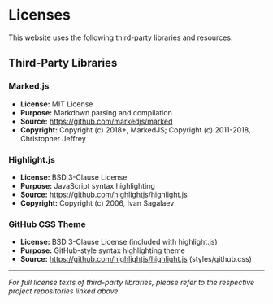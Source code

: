 # Licenses

This website uses the following third-party libraries and resources:

## Third-Party Libraries

### Marked.js
- **License:** MIT License
- **Purpose:** Markdown parsing and compilation
- **Source:** https://github.com/markedjs/marked
- **Copyright:** Copyright (c) 2018+, MarkedJS; Copyright (c) 2011-2018, Christopher Jeffrey

### Highlight.js
- **License:** BSD 3-Clause License  
- **Purpose:** JavaScript syntax highlighting
- **Source:** https://github.com/highlightjs/highlight.js
- **Copyright:** Copyright (c) 2006, Ivan Sagalaev

### GitHub CSS Theme
- **License:** BSD 3-Clause License (included with highlight.js)
- **Purpose:** GitHub-style syntax highlighting theme
- **Source:** https://github.com/highlightjs/highlight.js (styles/github.css)

---

*For full license texts of third-party libraries, please refer to the respective project repositories linked above.*